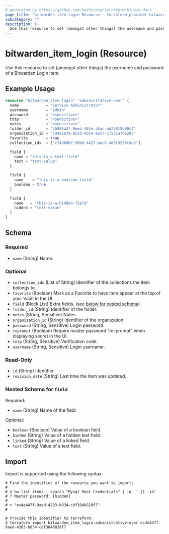 ```yaml
---
# generated by https://github.com/hashicorp/terraform-plugin-docs
page_title: "bitwarden_item_login Resource - terraform-provider-bitwarden"
subcategory: ""
description: |-
  Use this resource to set (amongst other things) the username and password of a Bitwarden Login item.
---
```


# bitwarden_item_login (Resource)

Use this resource to set (amongst other things) the username and password of a Bitwarden Login item.

## Example Usage

```terraform
resource "bitwarden_item_login" "administrative-user" {
  name            = "Service Administrator"
  username        = "admin"
  password        = "<sensitive>"
  totp            = "<sensitive>"
  notes           = "<sensitive>"
  folder_id       = "3b985a2f-0eed-461e-a5ac-adf5015b00c4"
  organization_id = "54421e78-95cb-40c4-a257-17231a7b6207"
  favorite        = true
  collection_ids  = ["c74d6067-50b0-4427-bec8-483f3270fde3"]

  field {
    name = "this-is-a-text-field"
    text = "text-value"
  }

  field {
    name    = "this-is-a-boolean-field"
    boolean = true
  }

  field {
    name   = "this-is-a-hidden-field"
    hidden = "text-value"
  }
}
```

<!-- schema generated by tfplugindocs -->
## Schema

### Required

- `name` (String) Name.

### Optional

- `collection_ids` (List of String) Identifier of the collections the item belongs to.
- `favorite` (Boolean) Mark as a Favorite to have item appear at the top of your Vault in the UI.
- `field` (Block List) Extra fields. (see [below for nested schema](#nestedblock--field))
- `folder_id` (String) Identifier of the folder.
- `notes` (String, Sensitive) Notes.
- `organization_id` (String) Identifier of the organization.
- `password` (String, Sensitive) Login password.
- `reprompt` (Boolean) Require master password “re-prompt” when displaying secret in the UI.
- `totp` (String, Sensitive) Verification code.
- `username` (String, Sensitive) Login username.

### Read-Only

- `id` (String) Identifier.
- `revision_date` (String) Last time the item was updated.

<a id="nestedblock--field"></a>
### Nested Schema for `field`

Required:

- `name` (String) Name of the field.

Optional:

- `boolean` (Boolean) Value of a boolean field.
- `hidden` (String) Value of a hidden text field.
- `linked` (String) Value of a linked field.
- `text` (String) Value of a text field.

## Import

Import is supported using the following syntax:

```shell
# Find the identifier of the resource you want to import:
#
# $ bw list items --search "Mysql Root Credentials" | jq  '.[] .id'
# ? Master password: [hidden]
#
# > "ec4e447f-9aed-4203-b834-c8f3848828f7"
#

# Provide this identifier to Terraform:
$ terraform import bitwarden_item_login.administrative-user ec4e447f-9aed-4203-b834-c8f3848828f7
```

